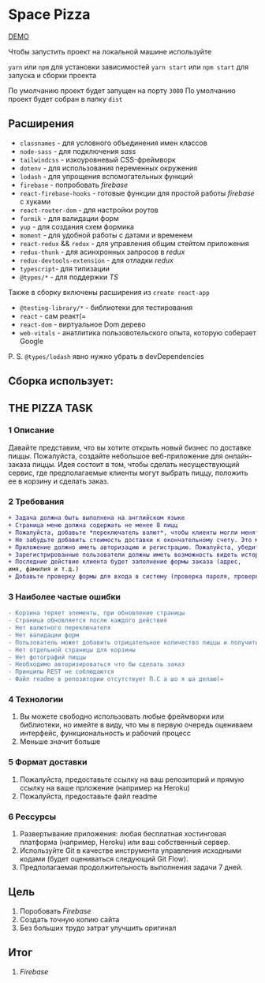 # Space Pizza


[DEMO](https://space-pizza-ten.vercel.app/)

Чтобы запустить проект на локальной машине используйте

`yarn` или `npm` для установки зависимостей
`yarn start` или `npm start` для запуска и сборки проекта

По умолчанию проект будет запущен на порту `3000`
По умолчанию проект будет собран в папку `dist`

## Расширения

- `classnames` - для условного объединения имен классов
- `node-sass` - для подключения _sass_
- `tailwindcss` - изкоуровневый CSS-фреймворк
- `dotenv` - для использования переменных окружения
- `lodash` - для упрощения вспомогательных функций
- `firebase` - попробовать _firebase_
- `react-firebase-hooks` - готовые функции для простой работы _firebase_ с хуками
- `react-router-dom` - для настройки роутов
- `formik` - для валидации форм
- `yup` - для создания схем формика
- `moment` - для удобной работы с датами и временем 
- `react-redux` && `redux` - для управления общим стейтом приложения
- `redux-thunk` - для асинхронных запросов в _redux_
- `redux-devtools-extension` - для отладки _redux_
- `typescript`- для типизации
- `@types/*` - для поддержки _TS_

Также в сборку включены расширения из `create react-app`
- `@testing-library/*` - библиотеки для тестирования
- `react` - сам реакт(=
- `react-dom` - виртуальное Dom дерево
- `web-vitals` - анатлитика пользовотельского опыта, которую соберает Google

P. S. `@types/lodash` явно нужно убрать в devDependencies

## Сборка использует:

## THE PIZZA TASK

### 1 Описание

Давайте представим, что вы хотите открыть новый бизнес по доставке пиццы. Пожалуйста, создайте небольшое веб-приложение для онлайн-заказа пиццы. 
Идея состоит в том, чтобы сделать несуществующий сервис, где предполагаемые клиенты могут выбрать пиццу, положить ее в корзину и сделать заказ.

### 2 Требования
```diff
+ Задача должна быть выполнена на английском языке
+ Страница меню должна содержать не менее 8 пицц
+ Пожалуйста, добавьте *переключатель валют*, чтобы клиенты могли менять цены с долларов на евро и наоборот
+ Не забудьте добавить стоимость доставки к окончательному счету. Это может быть статичная цифра
+ Приложение должно иметь авторизацию и регистрацию. Пожалуйста, убедитесь, что опция входа в систему не является обязательной для пользователей (другими словами, пользователь должен иметь возможность сделать заказ без входа в систему)
+ Зарегистрированные пользователи должны иметь возможность видеть историю своих заказов
+ Последние действие клиента будет заполнение формы заказа (адрес,
имя, фамилия и т.д.)
+ Добавьте проверку формы для входа в систему (проверка пароля, проверка электронной почты и т.д.).
```

### 3 Наиболее частые ошибки
```diff
- Корзина теряет элементы, при обновление страницы
- Страница обновляется после каждого действия
- Нет валютного переключателя
- Нет валидации форм
- Пользователь может добавить отрицательное количество пиццы и получить отрицательную сумму оплаты
- Нет отдельной страницы для корзины
- Нет фотографий пиццы
- Необходимо авторизироваться что бы сделать заказ
- Принципы REST не соблюдаются
- Файл readme в репозитории отсутствует П.С а шо я ша делаю(=
```
### 4 Технологии

1. Вы можете свободно использовать любые фреймворки или библиотеки, но имейте в виду, что мы в первую очередь оцениваем интерфейс,
функциональность и рабочий процесс
2. Меньше значит больше

### 5 Формат доставки

1. Пожалуйста, предоставьте ссылку на ваш репозиторий и прямую ссылку на ваше прложение (например
на Heroku)
2. Пожалуйста, предоставьте файл readme

### 6 Рессурсы

1. Развертывание приложения: любая бесплатная хостинговая платформа (например, Heroku) или ваш собственный сервер.
2. Используйте Git в качестве инструмента управления исходными кодами (будет оцениваться следующий Git Flow).
3. Предполагаемая продолжительность выполнения задачи 7 дней.

## Цель
  1. Поробовать _Firebase_
  2. Создать точную копию сайта
  3. Без больших трудо затрат улучшить оригинал
  
## Итог

  1. _Firebase_
